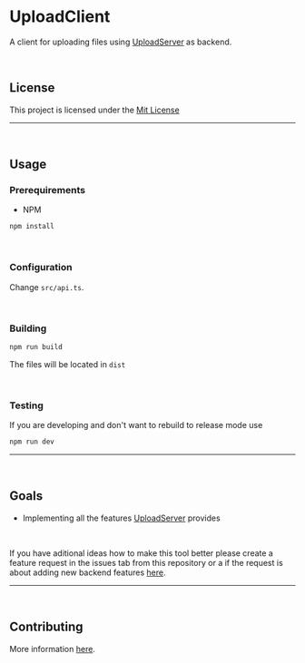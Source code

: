 # UploadClient

A client for uploading files using [UploadServer](https://github.com/KekOnTheWorld/uploadserver) as backend.

<br>

## License

This project is licensed under the [Mit License](https://mit-license.org/)

<hr>
<br>

## Usage

### Prerequirements

- NPM

```sh
npm install
```

<br>

### Configuration

Change `src/api.ts`.

<br>

### Building

```sh
npm run build
```

The files will be located in `dist`

<br>

### Testing

If you are developing and don't want to rebuild to release mode use

```sh
npm run dev
```

<hr>
<br>

## Goals

- Implementing all the features [UploadServer](https://github.com/KekOnTheWorld/uploadserver) provides

<br>

If you have aditional ideas how to make this tool better please create a feature request in the issues tab from this repository or a if the request is about adding new backend features [here](https://github.com/KekOnTheWorld/uploadserver).

<hr>
<br>

## Contributing

More information [here](https://kotw.dev/uploadclient/CONTRIBUTE.md).
